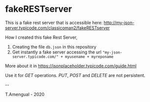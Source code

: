 # fakeRESTserver

This is a fake rest server that is accessible here: http://my-json-server.typicode.com/classicoman2/fakeRESTserver

How I created this fake Rest Server,

1. Creating the file `db.json` in this repository
2. Get instantly a fake server accessing the url `"my-json-server.typicode.com/" + myusename + myreponame`

More about it in https://jsonplaceholder.typicode.com/guide.html

Use it for _GET_ operations. _PUT_, _POST_ and _DELETE_ are not persistent. 

--

T.Amengual - 2020
